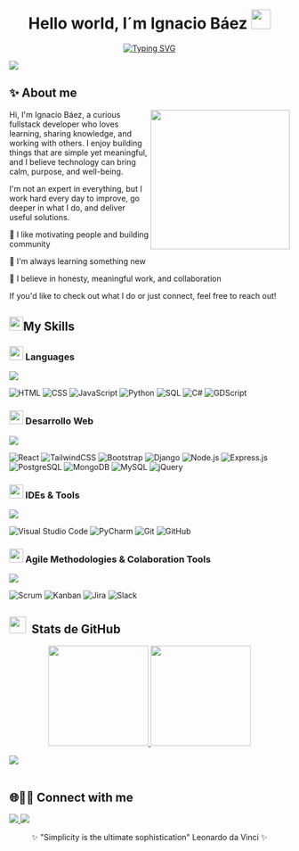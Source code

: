 <h1 align="center"><b>Hello world, I´m Ignacio Báez</b> <img src="https://media.giphy.com/media/hvRJCLFzcasrR4ia7z/giphy.gif" width="35"></h1>

<p align="center">
 <a href="#"><img src="https://readme-typing-svg.herokuapp.com?font=Fira+Code&size=24&pause=1000&center=true&width=450&lines=Fullstack+Developer;Code+With+Purpose;Learning+Every+Day;I+love+Python;Teamwork+and+Creativity" alt="Typing SVG" /></a>

</p>

<img src="https://user-images.githubusercontent.com/73097560/115834477-dbab4500-a447-11eb-908a-139a6edaec5c.gif"><br>

## ✨ About me

<img align="right" width="250" src="https://media.giphy.com/media/26tn33aiTi1jkl6H6/giphy.gif">

Hi, I'm Ignacio Báez, a curious fullstack developer who loves learning, sharing knowledge, and working with others. I enjoy building things that are simple yet meaningful, and I believe technology can bring calm, purpose, and well-being.

I'm not an expert in everything, but I work hard every day to improve, go deeper in what I do, and deliver useful solutions.

🧠 I like motivating people and building community

🌱 I'm always learning something new

🤝 I believe in honesty, meaningful work, and collaboration

If you'd like to check out what I do or just connect, feel free to reach out!

## <img src="https://media2.giphy.com/media/QssGEmpkyEOhBCb7e1/giphy.gif?cid=ecf05e47a0n3gi1bfqntqmob8g9aid1oyj2wr3ds3mg700bl&rid=giphy.gif" width ="25">My Skills

<p align="center">

### <img src="https://media2.giphy.com/media/QssGEmpkyEOhBCb7e1/giphy.gif?cid=ecf05e47a0n3gi1bfqntqmob8g9aid1oyj2wr3ds3mg700bl&rid=giphy.gif" width ="25"> Languages
<img src="https://user-images.githubusercontent.com/73097560/115834477-dbab4500-a447-11eb-908a-139a6edaec5c.gif"><br>

![HTML](https://img.shields.io/badge/HTML-E34F26?style=for-the-badge&logo=html5&logoColor=white)
![CSS](https://img.shields.io/badge/CSS-1572B6?style=for-the-badge&logo=css3&logoColor=white)
![JavaScript](https://img.shields.io/badge/JavaScript-F7DF1E?style=for-the-badge&logo=javascript&logoColor=black)
![Python](https://img.shields.io/badge/Python-3776AB?style=for-the-badge&logo=python&logoColor=white)
![SQL](https://img.shields.io/badge/SQL-4479A1?style=for-the-badge&logo=mysql&logoColor=white)
![C#](https://img.shields.io/badge/C%23-239120?style=for-the-badge&logo=c-sharp&logoColor=white)
![GDScript](https://img.shields.io/badge/GDScript-478CBF?style=for-the-badge&logo=godot-engine&logoColor=white)

### <img src="https://media2.giphy.com/media/QssGEmpkyEOhBCb7e1/giphy.gif?cid=ecf05e47a0n3gi1bfqntqmob8g9aid1oyj2wr3ds3mg700bl&rid=giphy.gif" width ="25"> Desarrollo Web
<img src="https://user-images.githubusercontent.com/73097560/115834477-dbab4500-a447-11eb-908a-139a6edaec5c.gif"><br>

![React](https://img.shields.io/badge/React-20232A?style=for-the-badge&logo=react&logoColor=61DAFB)
![TailwindCSS](https://img.shields.io/badge/Tailwind-38B2AC?style=for-the-badge&logo=tailwind-css&logoColor=white)
![Bootstrap](https://img.shields.io/badge/Bootstrap-7952B3?style=for-the-badge&logo=bootstrap&logoColor=white)
![Django](https://img.shields.io/badge/Django-092E20?style=for-the-badge&logo=django&logoColor=white)
![Node.js](https://img.shields.io/badge/Node.js-339933?style=for-the-badge&logo=nodedotjs&logoColor=white)
![Express.js](https://img.shields.io/badge/Express.js-000000?style=for-the-badge&logo=express&logoColor=white)
![PostgreSQL](https://img.shields.io/badge/PostgreSQL-336791?style=for-the-badge&logo=postgresql&logoColor=white)
![MongoDB](https://img.shields.io/badge/MongoDB-4EA94B?style=for-the-badge&logo=mongodb&logoColor=white)
![MySQL](https://img.shields.io/badge/MySQL-4479A1?style=for-the-badge&logo=mysql&logoColor=white)
![jQuery](https://img.shields.io/badge/jQuery-0769AD?style=for-the-badge&logo=jquery&logoColor=white)

### <img src="https://media2.giphy.com/media/QssGEmpkyEOhBCb7e1/giphy.gif?cid=ecf05e47a0n3gi1bfqntqmob8g9aid1oyj2wr3ds3mg700bl&rid=giphy.gif" width ="25"> IDEs & Tools
<img src="https://user-images.githubusercontent.com/73097560/115834477-dbab4500-a447-11eb-908a-139a6edaec5c.gif"><br>

![Visual Studio Code](https://img.shields.io/badge/VSCode-007ACC?style=for-the-badge&logo=visual-studio-code&logoColor=white)
![PyCharm](https://img.shields.io/badge/PyCharm-000000?style=for-the-badge&logo=pycharm&logoColor=white)
![Git](https://img.shields.io/badge/Git-F05032?style=for-the-badge&logo=git&logoColor=white)
![GitHub](https://img.shields.io/badge/GitHub-181717?style=for-the-badge&logo=github&logoColor=white)


### <img src="https://media2.giphy.com/media/QssGEmpkyEOhBCb7e1/giphy.gif?cid=ecf05e47a0n3gi1bfqntqmob8g9aid1oyj2wr3ds3mg700bl&rid=giphy.gif" width ="25"> Agile Methodologies & Colaboration Tools
<img src="https://user-images.githubusercontent.com/73097560/115834477-dbab4500-a447-11eb-908a-139a6edaec5c.gif"><br>

![Scrum](https://img.shields.io/badge/Scrum-6DB33F?style=for-the-badge&logo=scrumalliance&logoColor=white)
![Kanban](https://img.shields.io/badge/Kanban-FF6F00?style=for-the-badge&logo=trello&logoColor=white)
![Jira](https://img.shields.io/badge/Jira-0052CC?style=for-the-badge&logo=jira&logoColor=white)
![Slack](https://img.shields.io/badge/Slack-4A154B?style=for-the-badge&logo=slack&logoColor=white)

</p>

## <img src="https://media.giphy.com/media/iY8CRBdQXODJSCERIr/giphy.gif" width="30px">&nbsp; Stats de GitHub

<p align="center">
<a href="https://github.com/IgnacioBaezz">
  <img height="180em" src="https://github-readme-stats-eight-theta.vercel.app/api?username=IgnacioBaezz&show_icons=true&theme=algolia&include_all_commits=true&count_private=true"/>
  <img height="180em" src="https://github-readme-stats-eight-theta.vercel.app/api/top-langs/?username=IgnacioBaezz&layout=compact&langs_count=8&theme=algolia"/>
</a>
</p>

<img src="https://user-images.githubusercontent.com/73097560/115834477-dbab4500-a447-11eb-908a-139a6edaec5c.gif"><br><br>

## 🌐🤝🏻 Connect with me

<p align="left">
<a href="https://www.linkedin.com/in/ignacio-baez-gonzalez/" target="_blank">
  <img src="https://img.shields.io/badge/LinkedIn-%230077B5.svg?style=for-the-badge&logo=linkedin&logoColor=white"/>
</a>
<a href="mailto:ibaezg3@gmail.com">
  <img src="https://img.shields.io/badge/Gmail-D14836?style=for-the-badge&logo=gmail&logoColor=white"/>
</a>
</p>

<p align="center">
✨ "Simplicity is the ultimate sophistication" Leonardo da Vinci ✨
</p>

